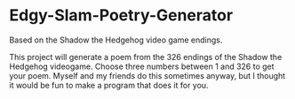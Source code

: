 # Edgy-Slam-Poetry-Generator
Based on the Shadow the Hedgehog video game endings.

This project will generate a poem from the 326 endings of the Shadow the Hedgehog videogame. Choose three numbers between 1 and 326 to get your poem.
Myself and my friends do this sometimes anyway, but I thought it would be fun to make a program that does it for you.
